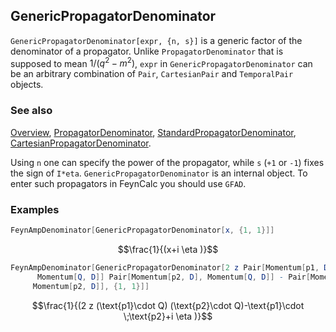 ## GenericPropagatorDenominator

`GenericPropagatorDenominator[expr, {n, s}]`  is a generic factor of the denominator of a propagator. Unlike `PropagatorDenominator` that is supposed to mean $1/(q^2-m^2)$, `expr` in `GenericPropagatorDenominator` can be an arbitrary combination of `Pair`, `CartesianPair` and `TemporalPair` objects.

### See also

[Overview](Extra/FeynCalc.md), [PropagatorDenominator](PropagatorDenominator.md), [StandardPropagatorDenominator](StandardPropagatorDenominator.md), [CartesianPropagatorDenominator](CartesianPropagatorDenominator.md).

Using `n` one can specify the power of the propagator, while `s` (`+1` or `-1`) fixes the sign of `I*eta`. `GenericPropagatorDenominator` is an internal object. To enter such propagators in FeynCalc you should use `GFAD`.

### Examples

```mathematica
FeynAmpDenominator[GenericPropagatorDenominator[x, {1, 1}]]
```

$$\frac{1}{(x+i \eta )}$$

```mathematica
FeynAmpDenominator[GenericPropagatorDenominator[2 z Pair[Momentum[p1, D], 
      Momentum[Q, D]] Pair[Momentum[p2, D], Momentum[Q, D]] - Pair[Momentum[p1, D], 
     Momentum[p2, D]], {1, 1}]]
```

$$\frac{1}{(2 z (\text{p1}\cdot Q) (\text{p2}\cdot Q)-\text{p1}\cdot \;\text{p2}+i \eta )}$$
